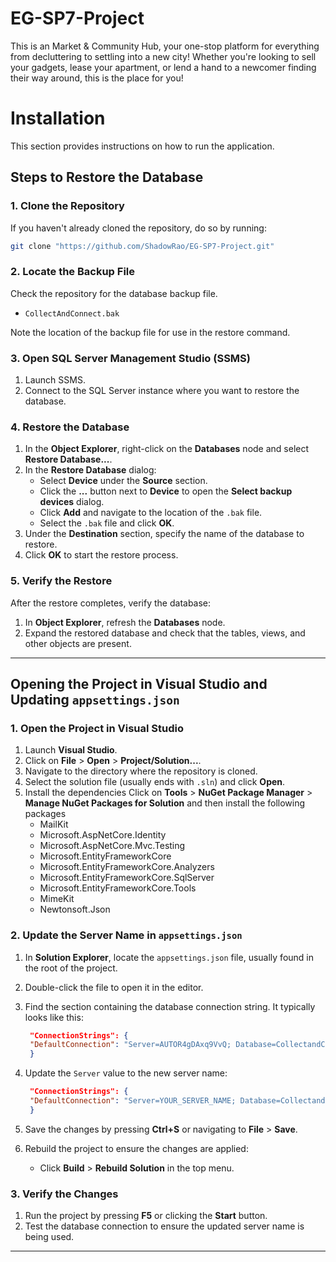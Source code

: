# EG-SP7-Project
This is an Market & Community Hub, your one-stop platform for everything from decluttering to settling into a new city! Whether you're looking to sell your gadgets, lease your apartment, or lend a hand to a newcomer finding their way around, this is the place for you!
# Installation
This section provides instructions on how to run the application.

## Steps to Restore the Database

### 1. Clone the Repository

If you haven't already cloned the repository, do so by running:

```bash
git clone "https://github.com/ShadowRao/EG-SP7-Project.git"

```


### 2. Locate the Backup File

Check the repository for the database backup file.
- `CollectAndConnect.bak`

Note the location of the backup file for use in the restore command.

### 3. Open SQL Server Management Studio (SSMS)

1. Launch SSMS.
2. Connect to the SQL Server instance where you want to restore the database.

### 4. Restore the Database

1. In the **Object Explorer**, right-click on the **Databases** node and select **Restore Database...**.
2. In the **Restore Database** dialog:
   - Select **Device** under the **Source** section.
   - Click the **...** button next to **Device** to open the **Select backup devices** dialog.
   - Click **Add** and navigate to the location of the `.bak` file.
   - Select the `.bak` file and click **OK**.
3. Under the **Destination** section, specify the name of the database to restore.
4. Click **OK** to start the restore process.

### 5. Verify the Restore

After the restore completes, verify the database:

1. In **Object Explorer**, refresh the **Databases** node.
2. Expand the restored database and check that the tables, views, and other objects are present.

---

## Opening the Project in Visual Studio and Updating `appsettings.json`

### 1. Open the Project in Visual Studio

1. Launch **Visual Studio**.
2. Click on **File** > **Open** > **Project/Solution...**.
3. Navigate to the directory where the repository is cloned.
4. Select the solution file (usually ends with `.sln`) and click **Open**.
5. Install the dependencies
   Click on **Tools**  > **NuGet Package Manager** > **Manage NuGet Packages for Solution** and then install the following packages
   - MailKit
   - Microsoft.AspNetCore.Identity
   - Microsoft.AspNetCore.Mvc.Testing
   - Microsoft.EntityFrameworkCore
   - Microsoft.EntityFrameworkCore.Analyzers
   - Microsoft.EntityFrameworkCore.SqlServer
   - Microsoft.EntityFrameworkCore.Tools
   - MimeKit
   - Newtonsoft.Json
   


### 2. Update the Server Name in `appsettings.json`

1. In **Solution Explorer**, locate the `appsettings.json` file, usually found in the root of the project.
2. Double-click the file to open it in the editor.
3. Find the section containing the database connection string. It typically looks like this:

   ```json
    "ConnectionStrings": {
    "DefaultConnection": "Server=AUTOR4gDAxq9VvQ; Database=CollectandConnect; Trusted_connection=true; TrustServerCertificate=true;"
    }
   ```

4. Update the `Server` value to the new server name:

   ```json
    "ConnectionStrings": {
    "DefaultConnection": "Server=YOUR_SERVER_NAME; Database=CollectandConnect; Trusted_connection=true; TrustServerCertificate=true;"
    }
   ```

5. Save the changes by pressing **Ctrl+S** or navigating to **File** > **Save**.
6. Rebuild the project to ensure the changes are applied:
   - Click **Build** > **Rebuild Solution** in the top menu.

### 3. Verify the Changes

1. Run the project by pressing **F5** or clicking the **Start** button.
2. Test the database connection to ensure the updated server name is being used.

---
